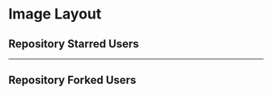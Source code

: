 # Image Layout

## Repository Starred Users
<!-- REPOSITORY_STARS:START -->
<!-- REPOSITORY_STARS:END -->

---

## Repository Forked Users
<!-- REPOSITORY_FORKS:START -->
<!-- REPOSITORY_FORKS:END -->
